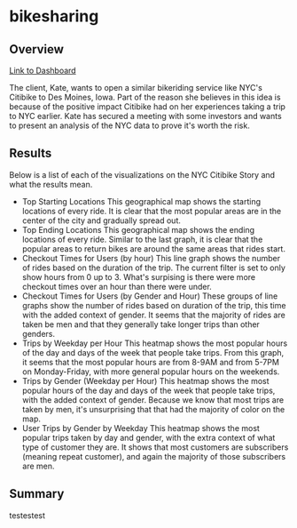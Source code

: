 # bikesharing

## Overview

[Link to Dashboard](https://public.tableau.com/app/profile/isaac.jorgensen/viz/CitibikeAnalysis_16595772465150/NYCCitibikeStory?publish=yes)

The client, Kate, wants to open a similar bikeriding service like NYC's Citibike to Des Moines, Iowa. Part of the reason she believes in this idea is because of the positive impact Citibike had on her experiences taking a trip to NYC earlier. Kate has secured a meeting with some investors and wants to present an analysis of the NYC data to prove it's worth the risk. 

## Results

Below is a list of each of the visualizations on the NYC Citibike Story and what the results mean.

* Top Starting Locations
This geographical map shows the starting locations of every ride. It is clear that the most popular areas are in the center of the city and gradually spread out.
* Top Ending Locations
This geographical map shows the ending locations of every ride. Similar to the last graph, it is clear that the popular areas to return bikes are around the same areas that rides start.
* Checkout Times for Users (by hour)
This line graph shows the number of rides based on the duration of the trip. The current filter is set to only show hours from 0 up to 3. What's surpising is there were more checkout times over an hour than there were under.
* Checkout Times for Users (by Gender and Hour)
These groups of line graphs show the number of rides based on duration of the trip, this time with the added context of gender. It seems that the majority of rides are taken be men and that they generally take longer trips than other genders.
* Trips by Weekday per Hour
This heatmap shows the most popular hours of the day and days of the week that people take trips. From this graph, it seems that the most popular hours are from 8-9AM and from 5-7PM on Monday-Friday, with more general popular hours on the weekends.
* Trips by Gender (Weekday per Hour)
This heatmap shows the most popular hours of the day and days of the week that people take trips, with the added context of gender. Because we know that most trips are taken by men, it's unsurprising that that had the majority of color on the map.
* User Trips by Gender by Weekday
This heatmap shows the most popular trips taken by day and gender, with the extra context of what type of customer they are. It shows that most customers are subscribers (meaning repeat customer), and again the majority of those subscribers are men.

## Summary
testestest